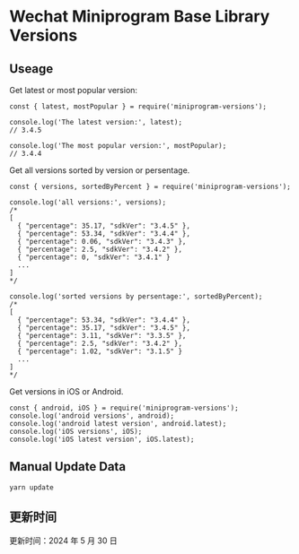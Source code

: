 
# Wechat Miniprogram Base Library Versions

## Useage

Get latest or most popular version:

```;
const { latest, mostPopular } = require('miniprogram-versions');

console.log('The latest version:', latest);
// 3.4.5

console.log('The most popular version:', mostPopular);
// 3.4.4

```

Get all versions sorted by version or persentage.

```
const { versions, sortedByPercent } = require('miniprogram-versions');

console.log('all versions:', versions);
/*
[
  { "percentage": 35.17, "sdkVer": "3.4.5" },
  { "percentage": 53.34, "sdkVer": "3.4.4" },
  { "percentage": 0.06, "sdkVer": "3.4.3" },
  { "percentage": 2.5, "sdkVer": "3.4.2" },
  { "percentage": 0, "sdkVer": "3.4.1" }
  ...
]
*/

console.log('sorted versions by persentage:', sortedByPercent);
/*
[
  { "percentage": 53.34, "sdkVer": "3.4.4" },
  { "percentage": 35.17, "sdkVer": "3.4.5" },
  { "percentage": 3.11, "sdkVer": "3.3.5" },
  { "percentage": 2.5, "sdkVer": "3.4.2" },
  { "percentage": 1.02, "sdkVer": "3.1.5" }
  ...
]
*/
```

Get versions in iOS or Android.

```
const { android, iOS } = require('miniprogram-versions');
console.log('android versions', android);
console.log('android latest version', android.latest);
console.log('iOS versions', iOS);
console.log('iOS latest version', iOS.latest);
```

## Manual Update Data

```
yarn update
```

## 更新时间

更新时间：2024 年 5 月 30 日
